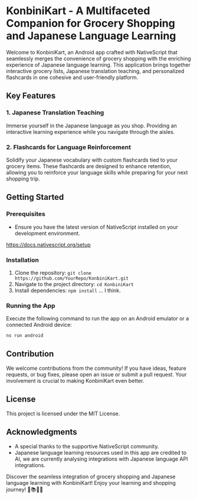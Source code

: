 # KonbiniKart - A Multifaceted Companion for Grocery Shopping and Japanese Language Learning

Welcome to KonbiniKart, an Android app crafted with NativeScript that seamlessly merges the convenience of grocery shopping with the enriching experience of Japanese language learning. This application brings together interactive grocery lists, Japanese translation teaching, and personalized flashcards in one cohesive and user-friendly platform.

## Key Features

### 1. Japanese Translation Teaching
Immerse yourself in the Japanese language as you shop. Providing an interactive learning experience while you navigate through the aisles.

### 2. Flashcards for Language Reinforcement
Solidify your Japanese vocabulary with custom flashcards tied to your grocery items. These flashcards are designed to enhance retention, allowing you to reinforce your language skills while preparing for your next shopping trip.

## Getting Started

### Prerequisites
- Ensure you have the latest version of NativeScript installed on your development environment.


https://docs.nativescript.org/setup

### Installation
1. Clone the repository: `git clone https://github.com/YourRepo/KonbiniKart.git`
2. Navigate to the project directory: `cd KonbiniKart`
3. Install dependencies: `npm install` ... I think.

### Running the App
Execute the following command to run the app on an Android emulator or a connected Android device:

```bash
ns run android
```

## Contribution

We welcome contributions from the community! If you have ideas, feature requests, or bug fixes, please open an issue or submit a pull request. Your involvement is crucial to making KonbiniKart even better.

## License

This project is licensed under the MIT License.

## Acknowledgments

- A special thanks to the supportive NativeScript community.
- Japanese language learning resources used in this app are credited to AI, we are currently analysing integrations with Japanese language API integrations.

Discover the seamless integration of grocery shopping and Japanese language learning with KonbiniKart! Enjoy your learning and shopping journey! 🛒📚🇯🇵
